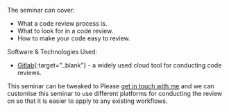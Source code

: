 The seminar can cover:

 * What a code review process is.
 * What to look for in a code review.
 * How to make your code easy to review.

Software & Technologies Used:

 * [Gitlab](https://about.gitlab.com/){:target="_blank"} - a widely used cloud tool for conducting code reviews.

This seminar can be tweaked to  Please [get in touch with me](mailto:hi@tkiley.co.uk) and we can customise this seminar to use different platforms for conducting the review on so that it is easier to apply to any existing workflows.